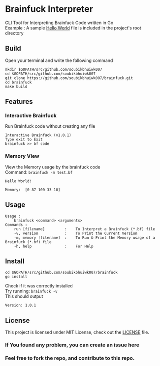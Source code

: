 # Brainfuck Interpreter
CLI Tool for Interpreting Brainfuck Code written in Go<br>
Example : A sample [Hello World](./test.bf) file is included in the project's root directory
## Build
Open your terminal and write the following command
```
mkdir $GOPATH/src/github.com/soubikbhuiwk007
cd $GOPATH/src/github.com/soubikbhuiwk007
git clone https://github.com/soubikbhuiwk007/brainfuck.git
cd brainfuck
make build
```
## Features
### Interactive Brainfuck
Run Brainfuck code without creating any file<br>
```
Interactive Brainfuck (v1.0.1)
Type exit to Exit
brainfuck >> bf code
```
### Memory View
View the Memory usage by the brainfuck code<br>
Command: ```brainfuck -m test.bf```
```
Hello World!

Memory:  [0 87 100 33 10]
```
## Usage
```
Usage : 
    brainfuck <command> <arguments>
Commands :
    run [filename]         :    To Interpret a Brainfuck (*.bf) file
    -v, version            :    To Print the Current Version
    -m, memory [filename]  :    To Run & Print the Memory usage of a Brainfuck (*.bf) file
    -h, help               :    For Help
```
## Install
```
cd $GOPATH/src/github.com/soubikbhuiwk007/brainfuck
go install
```
Check if it was correctly installed<br>
Try running: ```brainfuck -v```<br>
This should output<br>
```
Version: 1.0.1
```
## License

This project is licensed under MIT License, check out the [LICENSE](./LICENSE) file.

### If You found any problem, you can create an issue here
### Feel free to fork the repo, and contribute to this repo.
